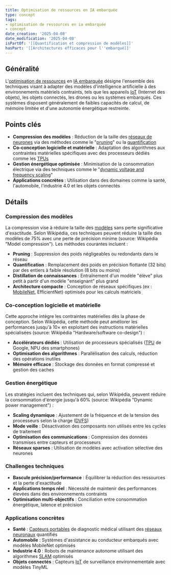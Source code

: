 ```yaml
---
title: Optimisation de ressources en IA embarquée
type: concept
tags:
- optimisation de ressources en ia embarquée
- concept
date_creation: '2025-04-08'
date_modification: '2025-04-08'
isPartOf: '[[Quantification et compression de modèles]]'
hasPart: '[[Architectures efficaces pour l''embarqué]]'
---
```

## Généralité

L'[optimisation de ressources](https://fr.wikipedia.org/wiki/Optimisation_(informatique)) en [IA embarquée](https://fr.wikipedia.org/wiki/Intelligence_artificielle_embarquée) désigne l'ensemble des techniques visant à adapter des modèles d'intelligence artificielle à des environnements matériels contraints, tels que les appareils [IoT](https://fr.wikipedia.org/wiki/Internet_des_objets) (Internet des objets), les objets connectés, les drones ou les systèmes embarqués. Ces systèmes disposent généralement de faibles capacités de calcul, de mémoire limitée et d'une autonomie énergétique restreinte.

## Points clés

- **Compression des modèles** : Réduction de la taille des [réseaux de neurones](https://fr.wikipedia.org/wiki/R%C3%A9seau_de_neurones_artificiels) via des méthodes comme le "[pruning](https://fr.wikipedia.org/wiki/Élagage_de_réseau_de_neurones)" ou la [quantification](https://fr.wikipedia.org/wiki/Quantification_(traitement_du_signal))
- **Co-conception logicielle et matérielle** : Adaptation des algorithmes aux contraintes matérielles spécifiques avec des processeurs dédiés comme les [TPUs](https://fr.wikipedia.org/wiki/Tensor_Processing_Unit)
- **Gestion énergétique optimisée** : Minimisation de la consommation électrique via des techniques comme le "[dynamic voltage and frequency scaling](https://fr.wikipedia.org/wiki/Commutation_de_fréquence)"
- **Applications concrètes** : Utilisation dans des domaines comme la santé, l'automobile, l'industrie 4.0 et les objets connectés

## Détails

### Compression des modèles

La compression vise à réduire la taille des [modèles](https://fr.wikipedia.org/wiki/Mod%C3%A8le_(informatique)) sans perte significative d'exactitude. Selon Wikipédia, ces techniques peuvent réduire la taille des modèles de 75% avec une perte de précision minime (source: Wikipédia "Model compression"). Les méthodes courantes incluent :

- **Pruning** : Suppression des poids négligeables ou redondants dans le réseau
- **Quantification** : Remplacement des poids en précision flottante (32 bits) par des entiers à faible résolution (8 bits ou moins)
- **Distillation de connaissances** : Entraînement d'un modèle "élève" plus petit à partir d'un modèle "enseignant" plus grand
- **Architecture compacte** : Conception de réseaux spécifiques (ex : [MobileNet](https://fr.wikipedia.org/wiki/MobileNet), EfficientNet) optimisés pour les calculs matriciels

### Co-conception logicielle et matérielle

Cette approche intègre les contraintes matérielles dès la phase de conception. Selon Wikipédia, cette méthode peut améliorer les performances jusqu'à 10× en exploitant des instructions matérielles spécialisées (source: Wikipédia "Hardware/software co-design") :

- **Accélérateurs dédiés** : Utilisation de processeurs spécialisés ([TPU](https://fr.wikipedia.org/wiki/Tensor_Processing_Unit) de Google, NPU des smartphones)
- **Optimisation des algorithmes** : Parallélisation des calculs, réduction des opérations inutiles
- **Mémoire efficace** : Stockage des données en format compressé et gestion des caches

### Gestion énergétique

Les stratégies incluent des techniques qui, selon Wikipédia, peuvent réduire la consommation d'énergie jusqu'à 60% (source: Wikipédia "Dynamic power management") :

- **Scaling dynamique** : Ajustement de la fréquence et de la tension des processeurs selon la charge ([DVFS](https://fr.wikipedia.org/wiki/Dynamic_Voltage_and_Frequency_Scaling))
- **Mode veille** : Désactivation des composants non utilisés entre les cycles de traitement
- **Optimisation des communications** : Compression des données transmises entre capteurs et processeurs
- **Réseaux sparses** : Utilisation de modèles avec activation sélective des neurones

### Challenges techniques

- **Bascule précision/performance** : Équilibrer la réduction des ressources et la perte d'exactitude
- **Applications temps réel** : Nécessité de maintenir des performances élevées dans des environnements contraints
- **Optimisation multi-objectifs** : Conciliation entre consommation énergétique, latence et précision

### Applications concrètes

- **Santé** : [Capteurs portables](https://fr.wikipedia.org/wiki/Capteur_portable) de diagnostic médical utilisant des [réseaux neuronaux](https://fr.wikipedia.org/wiki/R%C3%A9seau_de_neurones_artificiels) quantifiés
- **Automobile** : Systèmes d'assistance au conducteur embarqués avec modèles MobileNet optimisés
- **Industrie 4.0** : Robots de maintenance autonome utilisant des algorithmes [SLAM](https://fr.wikipedia.org/wiki/SLAM) optimisés
- **Objets connectés** : Capteurs [IoT](https://fr.wikipedia.org/wiki/Internet_des_objets) de surveillance environnementale avec modèles TinyML